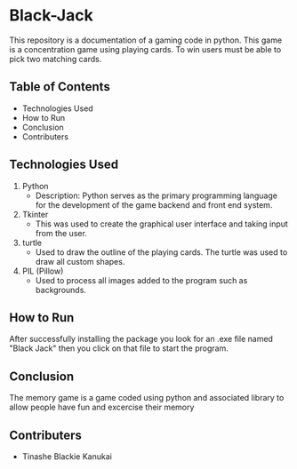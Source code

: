 # Black-Jack
This repository is a documentation of a gaming code in python. This game is a concentration game using playing cards. To win users must be able to pick two matching cards.
## Table of Contents
* Technologies Used
* How to Run
* Conclusion
* Contributers

## Technologies Used
1. Python
    - Description: Python serves as the primary programming language for the development of the game backend and front end system.
2. Tkinter
   - This was used to create the graphical user interface and taking input from the user.
4. turtle
   - Used to draw the outline of the playing cards. The turtle was used to draw all custom shapes.
5. PIL (Pillow)
   - Used to process all images added to the program such as backgrounds. 
## How to Run

After successfully installing the package you look for an .exe file named "Black Jack" then 
you click on that file to start the program.

## Conclusion
The memory game is a game coded using python and associated library to allow people have fun and excercise their memory
## Contributers
- Tinashe Blackie Kanukai
